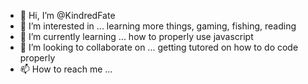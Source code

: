 - 👋 Hi, I’m @KindredFate
- 👀 I’m interested in ... learning more things, gaming, fishing, reading
- 🌱 I’m currently learning ... how to properly use javascript
- 💞️ I’m looking to collaborate on ... getting tutored on how to do code properly
- 📫 How to reach me ... 

<!---
KindredFate/KindredFate is a ✨ special ✨ repository because its `README.md` (this file) appears on your GitHub profile.
You can click the Preview link to take a look at your changes.
--->
